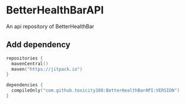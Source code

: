 # BetterHealthBarAPI
An api repository of BetterHealthBar

## Add dependency
``` kotlin
repositories {
  mavenCentral()
  maven("https://jitpack.io")
}

dependencies {
  compileOnly("com.github.toxicity188:BetterHealthBarAPI:VERSION")
}
```
